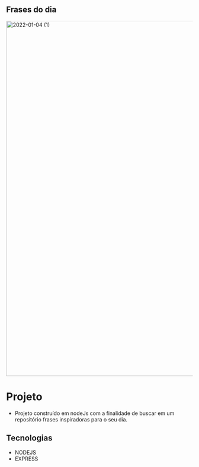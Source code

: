 ## Frases do dia

<img width="960" alt="2022-01-04 (1)" src="https://user-images.githubusercontent.com/90481197/148066342-b8f214d7-086c-4879-a9b7-766daa48105c.png">


# Projeto

- Projeto construído em nodeJs com a finalidade de buscar em um repositório frases inspiradoras para o seu dia.

## Tecnologias

- NODEJS
- EXPRESS
